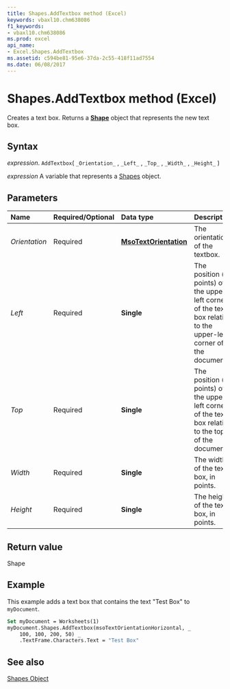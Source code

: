 ```yaml
---
title: Shapes.AddTextbox method (Excel)
keywords: vbaxl10.chm638086
f1_keywords:
- vbaxl10.chm638086
ms.prod: excel
api_name:
- Excel.Shapes.AddTextbox
ms.assetid: c594be81-95e6-37da-2c55-418f11ad7554
ms.date: 06/08/2017
---
```



# Shapes.AddTextbox method (Excel)

Creates a text box. Returns a  **[Shape](Excel.Shape.md)** object that represents the new text box.


## Syntax

_expression_. `AddTextbox`( `_Orientation_` , `_Left_` , `_Top_` , `_Width_` , `_Height_` )

_expression_ A variable that represents a [Shapes](./Excel.Shapes.md) object.


## Parameters



|Name|Required/Optional|Data type|Description|
|:-----|:-----|:-----|:-----|
| _Orientation_|Required| **[MsoTextOrientation](Office.MsoTextOrientation.md)**|The orientation of the textbox.|
| _Left_|Required| **Single**|The position (in points) of the upper-left corner of the text box relative to the upper-left corner of the document.|
| _Top_|Required| **Single**|The position (in points) of the upper-left corner of the text box relative to the top of the document.|
| _Width_|Required| **Single**|The width of the text box, in points.|
| _Height_|Required| **Single**|The height of the text box, in points.|

## Return value

Shape


## Example

This example adds a text box that contains the text "Test Box" to  `myDocument`.


```vb
Set myDocument = Worksheets(1) 
myDocument.Shapes.AddTextbox(msoTextOrientationHorizontal, _ 
    100, 100, 200, 50) _ 
    .TextFrame.Characters.Text = "Test Box"
```


## See also


[Shapes Object](Excel.Shapes.md)

